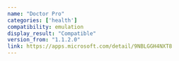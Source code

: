 ```yaml
---
name: "Doctor Pro"
categories: ['health']
compatibility: emulation
display_result: "Compatible"
version_from: "1.1.2.0"
link: https://apps.microsoft.com/detail/9NBLGGH4NXT8
---
```


